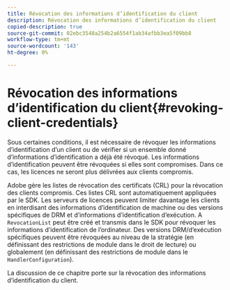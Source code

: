 ```yaml
---
title: Révocation des informations d’identification du client
description: Révocation des informations d’identification du client
copied-description: true
source-git-commit: 02ebc3548a254b2a6554f1ab34afbb3ea5f09bb8
workflow-type: tm+mt
source-wordcount: '143'
ht-degree: 0%

---
```


# Révocation des informations d’identification du client{#revoking-client-credentials}

Sous certaines conditions, il est nécessaire de révoquer les informations d’identification d’un client ou de vérifier si un ensemble donné d’informations d’identification a déjà été révoqué. Les informations d’identification peuvent être révoquées si elles sont compromises. Dans ce cas, les licences ne seront plus délivrées aux clients compromis.

Adobe gère les listes de révocation des certificats (CRL) pour la révocation des clients compromis. Ces listes CRL sont automatiquement appliquées par le SDK. Les serveurs de licences peuvent limiter davantage les clients en interdisant des informations d’identification de machine ou des versions spécifiques de DRM et d’informations d’identification d’exécution. A `RevocationList` peut être créé et transmis dans le SDK pour révoquer les informations d’identification de l’ordinateur. Des versions DRM/d’exécution spécifiques peuvent être révoquées au niveau de la stratégie (en définissant des restrictions de module dans le droit de lecture) ou globalement (en définissant des restrictions de module dans le `HandlerConfiguration`).

La discussion de ce chapitre porte sur la révocation des informations d’identification du client.
